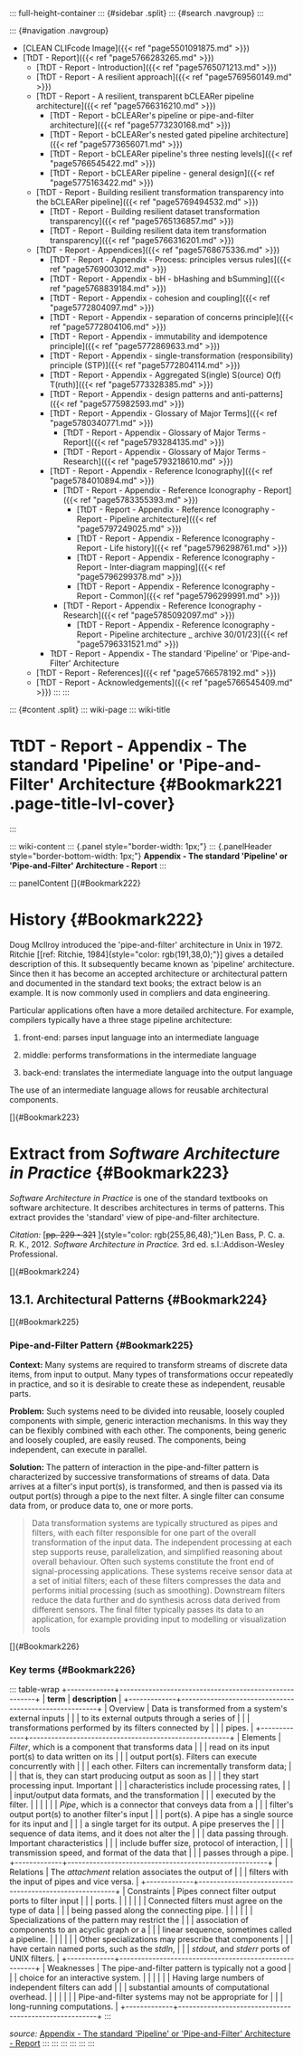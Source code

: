 ::: full-height-container
::: {#sidebar .split}
::: {#search .navgroup}
:::

::: {#navigation .navgroup}
-   [CLEAN CLIFcode Image]({{< ref "page5501091875.md" >}})
-   [TtDT - Report]({{< ref "page5766283265.md" >}})
    -   [TtDT - Report - Introduction]({{< ref "page5765071213.md" >}})
    -   [TtDT - Report - A resilient approach]({{< ref "page5769560149.md" >}})
    -   [TtDT - Report - A resilient, transparent bCLEARer pipeline
        architecture]({{< ref "page5766316210.md" >}})
        -   [TtDT - Report - bCLEARer\'s pipeline or pipe-and-filter
            architecture]({{< ref "page5773230168.md" >}})
        -   [TtDT - Report - bCLEARer\'s nested gated pipeline
            architecture]({{< ref "page5773656071.md" >}})
        -   [TtDT - Report - bCLEARer pipeline\'s three nesting
            levels]({{< ref "page5766545422.md" >}})
        -   [TtDT - Report - bCLEARer pipeline - general
            design]({{< ref "page5775163422.md" >}})
    -   [TtDT - Report - Building resilient transformation transparency
        into the bCLEARer pipeline]({{< ref "page5769494532.md" >}})
        -   [TtDT - Report - Building resilient dataset transformation
            transparency]({{< ref "page5765136857.md" >}})
        -   [TtDT - Report - Building resilient data item transformation
            transparency]({{< ref "page5766316201.md" >}})
    -   [TtDT - Report - Appendices]({{< ref "page5768675336.md" >}})
        -   [TtDT - Report - Appendix - Process: principles versus
            rules]({{< ref "page5769003012.md" >}})
        -   [TtDT - Report - Appendix - bH - bHashing and
            bSumming]({{< ref "page5768839184.md" >}})
        -   [TtDT - Report - Appendix - cohesion and
            coupling]({{< ref "page5772804097.md" >}})
        -   [TtDT - Report - Appendix - separation of concerns
            principle]({{< ref "page5772804106.md" >}})
        -   [TtDT - Report - Appendix - immutability and idempotence
            principle]({{< ref "page5772869633.md" >}})
        -   [TtDT - Report - Appendix - single-transformation
            (responsibility) principle (STP)]({{< ref "page5772804114.md" >}})
        -   [TtDT - Report - Appendix - Aggregated S(ingle) S(ource)
            O(f) T(ruth)]({{< ref "page5773328385.md" >}})
        -   [TtDT - Report - Appendix - design patterns and
            anti-patterns]({{< ref "page5775982593.md" >}})
        -   [TtDT - Report - Appendix - Glossary of Major
            Terms]({{< ref "page5780340771.md" >}})
            -   [TtDT - Report - Appendix - Glossary of Major Terms -
                Report]({{< ref "page5793284135.md" >}})
            -   [TtDT - Report - Appendix - Glossary of Major Terms -
                Research]({{< ref "page5793218610.md" >}})
        -   [TtDT - Report - Appendix - Reference
            Iconography]({{< ref "page5784010894.md" >}})
            -   [TtDT - Report - Appendix - Reference Iconography -
                Report]({{< ref "page5783355393.md" >}})
                -   [TtDT - Report - Appendix - Reference Iconography -
                    Report - Pipeline architecture]({{< ref "page5797249025.md" >}})
                -   [TtDT - Report - Appendix - Reference Iconography -
                    Report - Life history]({{< ref "page5796298761.md" >}})
                -   [TtDT - Report - Appendix - Reference Iconography -
                    Report - Inter-diagram mapping]({{< ref "page5796299378.md" >}})
                -   [TtDT - Report - Appendix - Reference Iconography -
                    Report - Common]({{< ref "page5796299991.md" >}})
            -   [TtDT - Report - Appendix - Reference Iconography -
                Research]({{< ref "page5785092097.md" >}})
                -   [TtDT - Report - Appendix - Reference Iconography -
                    Report - Pipeline architecture \_ archive
                    30/01/23]({{< ref "page5796331521.md" >}})
        -   TtDT - Report - Appendix - The standard \'Pipeline\' or
            \'Pipe-and-Filter\' Architecture
    -   [TtDT - Report - References]({{< ref "page5766578192.md" >}})
    -   [TtDT - Report - Acknowledgements]({{< ref "page5766545409.md" >}})
:::
:::

::: {#content .split}
::: wiki-page
::: wiki-title
# TtDT - Report - Appendix - The standard \'Pipeline\' or \'Pipe-and-Filter\' Architecture {#Bookmark221 .page-title-lvl-cover}
:::

::: wiki-content
::: {.panel style="border-width: 1px;"}
::: {.panelHeader style="border-bottom-width: 1px;"}
**Appendix - The standard \'Pipeline\' or \'Pipe-and-Filter\'
Architecture - Report**
:::

::: panelContent
[]{#Bookmark222}

# History {#Bookmark222}

Doug McIlroy introduced the 'pipe-and-filter' architecture in Unix in
1972. Ritchie \[[ref: Ritchie, 1984]{style="color: rgb(191,38,0);"}\]
gives a detailed description of this. It subsequently became known as
'pipeline' architecture. Since then it has become an accepted
architecture or architectural pattern and documented in the standard
text books; the extract below is an example. It is now commonly used in
compliers and data engineering.

Particular applications often have a more detailed architecture. For
example, compilers typically have a three stage pipeline architecture:

1.  front-end: parses input language into an intermediate language

2.  middle: performs transformations in the intermediate language

3.  back-end: translates the intermediate language into the output
    language

The use of an intermediate language allows for reusable architectural
components.

[]{#Bookmark223}

# Extract from *Software Architecture in Practice* {#Bookmark223}

*Software Architecture in Practice* is one of the standard textbooks on
software architecture. It describes architectures in terms of patterns.
This extract provides the 'standard' view of pipe-and-filter
architecture.

*Citation:* [~~pp. 229 - 321~~ ]{style="color: rgb(255,86,48);"}Len
Bass, P. C. a. R. K., 2012. *Software Architecture in Practice.* 3rd ed.
s.l.:Addison-Wesley Professional.

[]{#Bookmark224}

## 13.1. Architectural Patterns {#Bookmark224}

[]{#Bookmark225}

### Pipe-and-Filter Pattern {#Bookmark225}

**Context:** Many systems are required to transform streams of discrete
data items, from input to output. Many types of transformations occur
repeatedly in practice, and so it is desirable to create these as
independent, reusable parts.

**Problem:** Such systems need to be divided into reusable, loosely
coupled components with simple, generic interaction mechanisms. In this
way they can be flexibly combined with each other. The components, being
generic and loosely coupled, are easily reused. The components, being
independent, can execute in parallel.

**Solution:** The pattern of interaction in the pipe-and-filter pattern
is characterized by successive transformations of streams of data. Data
arrives at a filter\'s input port(s), is transformed, and then is passed
via its output port(s) through a pipe to the next filter. A single
filter can consume data from, or produce data to, one or more ports.

> Data transformation systems are typically structured as pipes and
> filters, with each filter responsible for one part of the overall
> transformation of the input data. The independent processing at each
> step supports reuse, parallelization, and simplified reasoning about
> overall behaviour. Often such systems constitute the front end of
> signal-processing applications. These systems receive sensor data at a
> set of initial filters; each of these filters compresses the data and
> performs initial processing (such as smoothing). Downstream filters
> reduce the data further and do synthesis across data derived from
> different sensors. The final filter typically passes its data to an
> application, for example providing input to modelling or visualization
> tools

[]{#Bookmark226}

### Key terms {#Bookmark226}

::: table-wrap
+-------------+-------------------------------------------------------+
| **term**    | **description**                                       |
+-------------+-------------------------------------------------------+
| Overview    | Data is transformed from a system\'s external inputs  |
|             | to its external outputs through a series of           |
|             | transformations performed by its filters connected by |
|             | pipes.                                                |
+-------------+-------------------------------------------------------+
| Elements    | *Filter*, which is a component that transforms data   |
|             | read on its input port(s) to data written on its      |
|             | output port(s). Filters can execute concurrently with |
|             | each other. Filters can incrementally transform data; |
|             | that is, they can start producing output as soon as   |
|             | they start processing input. Important                |
|             | characteristics include processing rates,             |
|             | input/output data formats, and the transformation     |
|             | executed by the filter.                               |
|             |                                                       |
|             | *Pipe*, which is a connector that conveys data from a |
|             | filter\'s output port(s) to another filter\'s input   |
|             | port(s). A pipe has a single source for its input and |
|             | a single target for its output. A pipe preserves the  |
|             | sequence of data items, and it does not alter the     |
|             | data passing through. Important characteristics       |
|             | include buffer size, protocol of interaction,         |
|             | transmission speed, and format of the data that       |
|             | passes through a pipe.                                |
+-------------+-------------------------------------------------------+
| Relations   | The *attachment* relation associates the output of    |
|             | filters with the input of pipes and vice versa.       |
+-------------+-------------------------------------------------------+
| Constraints | Pipes connect filter output ports to filter input     |
|             | ports.                                                |
|             |                                                       |
|             | Connected filters must agree on the type of data      |
|             | being passed along the connecting pipe.               |
|             |                                                       |
|             | Specializations of the pattern may restrict the       |
|             | association of components to an acyclic graph or a    |
|             | linear sequence, sometimes called a pipeline.         |
|             |                                                       |
|             | Other specializations may prescribe that components   |
|             | have certain named ports, such as the *stdln*,        |
|             | *stdout*, and *stderr* ports of UNIX filters.         |
+-------------+-------------------------------------------------------+
| Weaknesses  | The pipe-and-filter pattern is typically not a good   |
|             | choice for an interactive system.                     |
|             |                                                       |
|             | Having large numbers of independent filters can add   |
|             | substantial amounts of computational overhead.        |
|             |                                                       |
|             | Pipe-and-filter systems may not be appropriate for    |
|             | long-running computations.                            |
+-------------+-------------------------------------------------------+
:::

*source:* [Appendix - The standard \'Pipeline\' or \'Pipe-and-Filter\'
Architecture -
Report](https://borocvi.atlassian.net/wiki/spaces/SB/pages/5784043629/Appendix+-+The+standard+%27Pipeline%27+or+%27Pipe-and-Filter%27+Architecture+-+Report "https://borocvi.atlassian.net/wiki/spaces/SB/pages/5784043629/Appendix+-+The+standard+%27Pipeline%27+or+%27Pipe-and-Filter%27+Architecture+-+Report")
:::
:::
:::
:::
:::
:::
